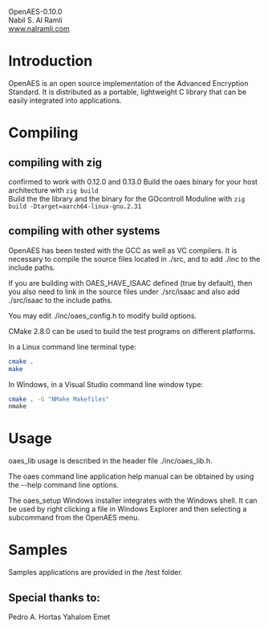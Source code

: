 OpenAES-0.10.0  
Nabil S. Al Ramli  
www.nalramli.com  

# Introduction

OpenAES is an open source implementation of the Advanced Encryption
Standard.  It is distributed as a portable, lightweight C library that can
be easily integrated into applications.

# Compiling

## compiling with zig

confirmed to work with 0.12.0 and 0.13.0
Build the oaes binary for your host architecture with `zig build`  
Build the the library and the binary for the GOcontroll Moduline with `zig build -Dtarget=aarch64-linux-gnu.2.31`  

## compiling with other systems

OpenAES has been tested with the GCC as well as VC compilers.  It is
necessary to compile the source files located in ./src, and to add ./inc to
the include paths.

If you are building with OAES_HAVE_ISAAC defined (true by default), then
you also need to link in the source files under ./src/isaac and also add
./src/isaac to the include paths.

You may edit ./inc/oaes_config.h to modify build options.

CMake 2.8.0 can be used to build the test programs on different platforms.

In a Linux command line terminal type:
```sh
cmake .
make
```

In Windows, in a Visual Studio command line window type:

```sh
cmake . -G "NMake Makefiles"
nmake
```

# Usage


oaes_lib usage is described in the header file ./inc/oaes_lib.h.

The oaes command line application help manual can be obtained by using the
--help command line options.

The oaes_setup Windows installer integrates with the Windows shell.  It can be
used by right clicking a file in Windows Explorer and then selecting a
subcommand from the OpenAES menu.

# Samples

Samples applications are provided in the /test folder.

## Special thanks to:

Pedro A. Hortas
Yahalom Emet
